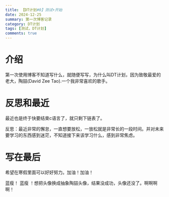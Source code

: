 ```yaml
---
title: 【DT计划#0】测试+开始
date: 2024-12-25
summary: 第一次博客记录
category: DT计划
tags: [测试，DT计划]
comments: true
---
```


# 介绍

第一次使用博客不知道写什么，就随便写写，为什么叫DT计划，因为致敬最爱的老大，陶喆(David Zee Tao).一个我非常喜欢的歌手。

# 反思和最近

最近也是终于快要结束c语言了，就只剩下链表了。

反思：最近非常的懈怠，一直想要放松，一放松就是非常长的一段时间。并对未来要学习的东西感到迷茫，不知道接下来该学习什么，感到非常焦虑。

# 写在最后

希望在寒假里面可以好好努力。加油！加油！

蓝瘦！ 蓝瘦 ！想把头像换成抽象陶喆头像，结果没成功，头像还没了。啊啊啊啊！
